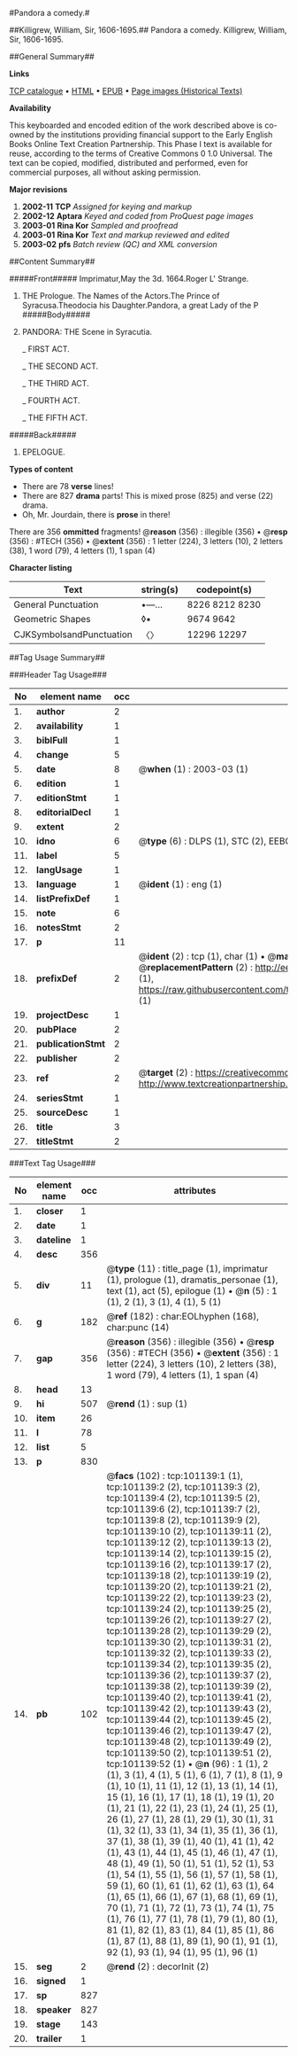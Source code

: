 #Pandora a comedy.#

##Killigrew, William, Sir, 1606-1695.##
Pandora a comedy.
Killigrew, William, Sir, 1606-1695.

##General Summary##

**Links**

[TCP catalogue](http://www.ota.ox.ac.uk/tcp/)  • 
[HTML](http://tei.it.ox.ac.uk/tcp/Texts-HTML/free/A47/A47387.html)  • 
[EPUB](http://tei.it.ox.ac.uk/tcp/Texts-EPUB/free/A47/A47387.epub) • 
[Page images (Historical Texts)](https://data.historicaltexts.jisc.ac.uk/view?pubId=eebo-13663432e&pageId=eebo-13663432e-101139-1)

**Availability**

This keyboarded and encoded edition of the
	       work described above is co-owned by the institutions
	       providing financial support to the Early English Books
	       Online Text Creation Partnership. This Phase I text is
	       available for reuse, according to the terms of Creative
	       Commons 0 1.0 Universal. The text can be copied,
	       modified, distributed and performed, even for
	       commercial purposes, all without asking permission.

**Major revisions**

1. __2002-11__ __TCP__ *Assigned for keying and markup*
1. __2002-12__ __Aptara__ *Keyed and coded from ProQuest page images*
1. __2003-01__ __Rina Kor__ *Sampled and proofread*
1. __2003-01__ __Rina Kor__ *Text and markup reviewed and edited*
1. __2003-02__ __pfs__ *Batch review (QC) and XML conversion*

##Content Summary##

#####Front#####
Imprimatur,May the 3d.
1664.Roger L' Strange.
1. THE
Prologue.
The Names of the Actors.The Prince of Syracusa.Theodocia his Daughter.Pandora, a great Lady of the P
#####Body#####

1. PANDORA:
THE
Scene in Syracutia.

    _ FIRST ACT.

    _ THE SECOND ACT.

    _ THE THIRD ACT.

    _ FOURTH ACT.

    _ THE FIFTH ACT.

#####Back#####

1. EPELOGUE.

**Types of content**

  * There are 78 **verse** lines!
  * There are 827 **drama** parts! This is mixed prose (825) and verse (22) drama.
  * Oh, Mr. Jourdain, there is **prose** in there!

There are 356 **ommitted** fragments! 
 @__reason__ (356) : illegible (356)  •  @__resp__ (356) : #TECH (356)  •  @__extent__ (356) : 1 letter (224), 3 letters (10), 2 letters (38), 1 word (79), 4 letters (1), 1 span (4)

**Character listing**


|Text|string(s)|codepoint(s)|
|---|---|---|
|General Punctuation|•—…|8226 8212 8230|
|Geometric Shapes|◊▪|9674 9642|
|CJKSymbolsandPunctuation|〈〉|12296 12297|

##Tag Usage Summary##

###Header Tag Usage###

|No|element name|occ|attributes|
|---|---|---|---|
|1.|__author__|2||
|2.|__availability__|1||
|3.|__biblFull__|1||
|4.|__change__|5||
|5.|__date__|8| @__when__ (1) : 2003-03 (1)|
|6.|__edition__|1||
|7.|__editionStmt__|1||
|8.|__editorialDecl__|1||
|9.|__extent__|2||
|10.|__idno__|6| @__type__ (6) : DLPS (1), STC (2), EEBO-CITATION (1), OCLC (1), VID (1)|
|11.|__label__|5||
|12.|__langUsage__|1||
|13.|__language__|1| @__ident__ (1) : eng (1)|
|14.|__listPrefixDef__|1||
|15.|__note__|6||
|16.|__notesStmt__|2||
|17.|__p__|11||
|18.|__prefixDef__|2| @__ident__ (2) : tcp (1), char (1)  •  @__matchPattern__ (2) : ([0-9\-]+):([0-9IVX]+) (1), (.+) (1)  •  @__replacementPattern__ (2) : http://eebo.chadwyck.com/downloadtiff?vid=$1&page=$2 (1), https://raw.githubusercontent.com/textcreationpartnership/Texts/master/tcpchars.xml#$1 (1)|
|19.|__projectDesc__|1||
|20.|__pubPlace__|2||
|21.|__publicationStmt__|2||
|22.|__publisher__|2||
|23.|__ref__|2| @__target__ (2) : https://creativecommons.org/publicdomain/zero/1.0/ (1), http://www.textcreationpartnership.org/docs/. (1)|
|24.|__seriesStmt__|1||
|25.|__sourceDesc__|1||
|26.|__title__|3||
|27.|__titleStmt__|2||


###Text Tag Usage###

|No|element name|occ|attributes|
|---|---|---|---|
|1.|__closer__|1||
|2.|__date__|1||
|3.|__dateline__|1||
|4.|__desc__|356||
|5.|__div__|11| @__type__ (11) : title_page (1), imprimatur (1), prologue (1), dramatis_personae (1), text (1), act (5), epilogue (1)  •  @__n__ (5) : 1 (1), 2 (1), 3 (1), 4 (1), 5 (1)|
|6.|__g__|182| @__ref__ (182) : char:EOLhyphen (168), char:punc (14)|
|7.|__gap__|356| @__reason__ (356) : illegible (356)  •  @__resp__ (356) : #TECH (356)  •  @__extent__ (356) : 1 letter (224), 3 letters (10), 2 letters (38), 1 word (79), 4 letters (1), 1 span (4)|
|8.|__head__|13||
|9.|__hi__|507| @__rend__ (1) : sup (1)|
|10.|__item__|26||
|11.|__l__|78||
|12.|__list__|5||
|13.|__p__|830||
|14.|__pb__|102| @__facs__ (102) : tcp:101139:1 (1), tcp:101139:2 (2), tcp:101139:3 (2), tcp:101139:4 (2), tcp:101139:5 (2), tcp:101139:6 (2), tcp:101139:7 (2), tcp:101139:8 (2), tcp:101139:9 (2), tcp:101139:10 (2), tcp:101139:11 (2), tcp:101139:12 (2), tcp:101139:13 (2), tcp:101139:14 (2), tcp:101139:15 (2), tcp:101139:16 (2), tcp:101139:17 (2), tcp:101139:18 (2), tcp:101139:19 (2), tcp:101139:20 (2), tcp:101139:21 (2), tcp:101139:22 (2), tcp:101139:23 (2), tcp:101139:24 (2), tcp:101139:25 (2), tcp:101139:26 (2), tcp:101139:27 (2), tcp:101139:28 (2), tcp:101139:29 (2), tcp:101139:30 (2), tcp:101139:31 (2), tcp:101139:32 (2), tcp:101139:33 (2), tcp:101139:34 (2), tcp:101139:35 (2), tcp:101139:36 (2), tcp:101139:37 (2), tcp:101139:38 (2), tcp:101139:39 (2), tcp:101139:40 (2), tcp:101139:41 (2), tcp:101139:42 (2), tcp:101139:43 (2), tcp:101139:44 (2), tcp:101139:45 (2), tcp:101139:46 (2), tcp:101139:47 (2), tcp:101139:48 (2), tcp:101139:49 (2), tcp:101139:50 (2), tcp:101139:51 (2), tcp:101139:52 (1)  •  @__n__ (96) : 1 (1), 2 (1), 3 (1), 4 (1), 5 (1), 6 (1), 7 (1), 8 (1), 9 (1), 10 (1), 11 (1), 12 (1), 13 (1), 14 (1), 15 (1), 16 (1), 17 (1), 18 (1), 19 (1), 20 (1), 21 (1), 22 (1), 23 (1), 24 (1), 25 (1), 26 (1), 27 (1), 28 (1), 29 (1), 30 (1), 31 (1), 32 (1), 33 (1), 34 (1), 35 (1), 36 (1), 37 (1), 38 (1), 39 (1), 40 (1), 41 (1), 42 (1), 43 (1), 44 (1), 45 (1), 46 (1), 47 (1), 48 (1), 49 (1), 50 (1), 51 (1), 52 (1), 53 (1), 54 (1), 55 (1), 56 (1), 57 (1), 58 (1), 59 (1), 60 (1), 61 (1), 62 (1), 63 (1), 64 (1), 65 (1), 66 (1), 67 (1), 68 (1), 69 (1), 70 (1), 71 (1), 72 (1), 73 (1), 74 (1), 75 (1), 76 (1), 77 (1), 78 (1), 79 (1), 80 (1), 81 (1), 82 (1), 83 (1), 84 (1), 85 (1), 86 (1), 87 (1), 88 (1), 89 (1), 90 (1), 91 (1), 92 (1), 93 (1), 94 (1), 95 (1), 96 (1)|
|15.|__seg__|2| @__rend__ (2) : decorInit (2)|
|16.|__signed__|1||
|17.|__sp__|827||
|18.|__speaker__|827||
|19.|__stage__|143||
|20.|__trailer__|1||
